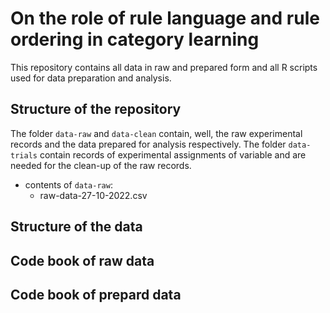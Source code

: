# On the role of rule language and rule ordering in category learning

This repository contains all data in raw and prepared form and all R scripts used for data preparation and analysis.

## Structure of the repository

The folder `data-raw` and `data-clean` contain, well, the raw experimental records and the data prepared for analysis respectively. The folder `data-trials` contain records of experimental assignments of variable and are needed for the clean-up of the raw records.

- contents of `data-raw`:
  - raw-data-27-10-2022.csv

## Structure of the data

## Code book of raw data

## Code book of prepard data